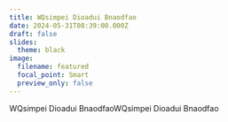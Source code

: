 ```yaml
---
title: WQsimpei Dioadui Bnaodfao
date: 2024-05-31T08:39:00.000Z
draft: false
slides:
  theme: black
image:
  filename: featured
  focal_point: Smart
  preview_only: false
---
```

WQsimpei Dioadui BnaodfaoWQsimpei Dioadui Bnaodfao
